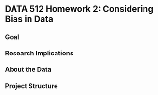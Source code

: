 # DATA 512 Homework 2: Considering Bias in Data

## Goal

## Research Implications

## About the Data

## Project Structure


